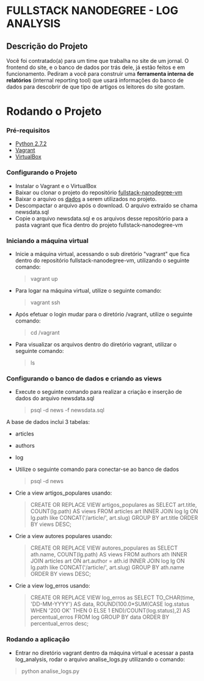 # FULLSTACK NANODEGREE - LOG ANALYSIS
## Descrição do Projeto
Você foi contratado(a) para um time que trabalha no site de um jornal. O frontend do site, e o banco de dados por trás dele, já estão feitos e em funcionamento. Pediram a você para construir uma **ferramenta interna de relatórios** (internal reporting tool) que usará informações do banco de dados para descobrir de que tipo de artigos os leitores do site gostam.


# Rodando o Projeto

### Pré-requisitos
- [Python 2.7.2](https://www.python.org/download/releases/2.7.2/)
- [Vagrant](https://www.vagrantup.com/)
- [VirtualBox](https://www.virtualbox.org/)

### Configurando o Projeto
- Instalar o Vagrant e o VirtualBox
- Baixar ou clonar o projeto do repositório [fullstack-nanodegree-vm](https://github.com/udacity/fullstack-nanodegree-vm)
- Baixar o arquivo os [dados](https://d17h27t6h515a5.cloudfront.net/topher/2016/August/57b5f748_newsdata/newsdata.zip) a serem utilizados no projeto.
- Descompactar o arquivo após o download. O arquivo extraído se chama newsdata.sql
- Copie o arquivo newsdata.sql e os arquivos desse repositório para a pasta vagrant que fica dentro do projeto fullstack-nanodegree-vm

### Iniciando a máquina virtual

- Inicie a máquina virtual, acessando o sub diretório "vagrant" que fica dentro do repositório fullstack-nanodegree-vm, utilizando o seguinte comando:
	> vagrant up
- Para logar na máquina virtual, utilize o seguinte comando:
	> vagrant ssh
- Após efetuar o login mudar para o diretório /vagrant, utilize o seguinte comando:
	> cd /vagrant
- Para visualizar os arquivos dentro do diretório vagrant, utilizar o seguinte comando:
	> ls
### Configurando o banco de dados e criando as views
- Execute o seguinte comando para realizar a criação e inserção de dados do arquivo newsdata.sql
	> psql -d news -f newsdata.sql

A base de dados inclui 3 tabelas:
- articles
- authors
- log


- Utilize o seguinte comando para conectar-se ao banco de dados
	> psql -d news
- Crie a view artigos_populares usando:
	> CREATE OR REPLACE VIEW artigos_populares as
    SELECT art.title, COUNT(lg.path) AS views 
	FROM articles art 
	INNER JOIN log lg ON lg.path like CONCAT('/article/', art.slug)
	GROUP BY art.title 
	ORDER BY views DESC;
- Crie a view autores populares usando:
	> CREATE OR REPLACE VIEW autores_populares as
    SELECT ath.name, COUNT(lg.path) AS views
	FROM authors ath 
	INNER JOIN articles art ON art.author = ath.id 
	INNER JOIN log lg ON lg.path like CONCAT('/article/', art.slug)
	GROUP BY ath.name 
	ORDER BY views DESC;
- Crie a view log_erros usando:
	> CREATE OR REPLACE VIEW log_erros as 
	SELECT TO_CHAR(time, 'DD-MM-YYYY') AS data,
	ROUND(100.0*SUM(CASE log.status WHEN '200 OK' 
	THEN 0 ELSE 1 END)/COUNT(log.status),2) AS percentual_erros 
	FROM log 
	GROUP BY data
	ORDER BY percentual_erros desc;

### Rodando a aplicação
- Entrar no diretório vagrant dentro da máquina virtual e acessar a pasta log_analysis, rodar o arquivo analise_logs.py utilizando o comando:
> python analise_logs.py